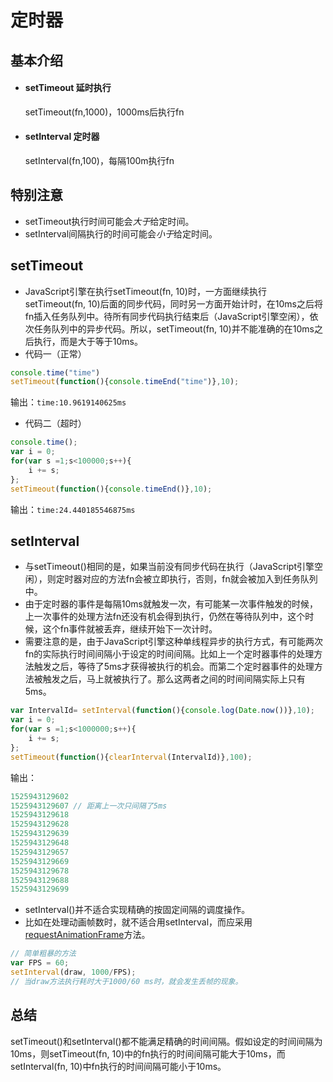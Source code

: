 # 定时器
## 基本介绍
- #### setTimeout 延时执行
    setTimeout(fn,1000)，1000ms后执行fn
- #### setInterval 定时器
    setInterval(fn,100)，每隔100m执行fn

## 特别注意
- setTimeout执行时间可能会$大于$给定时间。
- setInterval间隔执行的时间可能会$小于$给定时间。

## setTimeout
- JavaScript引擎在执行setTimeout(fn, 10)时，一方面继续执行setTimeout(fn, 10)后面的同步代码，同时另一方面开始计时，在10ms之后将fn插入任务队列中。待所有同步代码执行结束后（JavaScript引擎空闲），依次任务队列中的异步代码。所以，setTimeout(fn, 10)并不能准确的在10ms之后执行，而是大于等于10ms。
- 代码一（正常）
```js
console.time("time")
setTimeout(function(){console.timeEnd("time")},10);
```
输出：```time:10.9619140625ms```
- 代码二（超时）
```js
console.time();
var i = 0;
for(var s =1;s<100000;s++){
	i += s;
};
setTimeout(function(){console.timeEnd()},10);
```
输出：```time:24.440185546875ms```

## setInterval
- 与setTimeout()相同的是，如果当前没有同步代码在执行（JavaScript引擎空闲），则定时器对应的方法fn会被立即执行，否则，fn就会被加入到任务队列中。
- 由于定时器的事件是每隔10ms就触发一次，有可能某一次事件触发的时候，上一次事件的处理方法fn还没有机会得到执行，仍然在等待队列中，这个时候，这个fn事件就被丢弃，继续开始下一次计时。
- 需要注意的是，由于JavaScript引擎这种单线程异步的执行方式，有可能两次fn的实际执行时间间隔小于设定的时间间隔。比如上一个定时器事件的处理方法触发之后，等待了5ms才获得被执行的机会。而第二个定时器事件的处理方法被触发之后，马上就被执行了。那么这两者之间的时间间隔实际上只有5ms。
```js
var IntervalId= setInterval(function(){console.log(Date.now())},10);
var i = 0;
for(var s =1;s<1000000;s++){
	i += s;
};
setTimeout(function(){clearInterval(IntervalId)},100);
```
输出：
```js
1525943129602
1525943129607 // 距离上一次只间隔了5ms
1525943129618
1525943129628
1525943129639
1525943129648
1525943129657
1525943129669
1525943129678
1525943129688
1525943129699
```
- setInterval()并不适合实现精确的按固定间隔的调度操作。
- 比如在处理动画帧数时，就不适合用setInterval，而应采用[requestAnimationFrame](https://developer.mozilla.org/zh-CN/docs/Web/API/Window/requestAnimationFrame)方法。
```js
// 简单粗暴的方法
var FPS = 60;
setInterval(draw, 1000/FPS);
// 当draw方法执行耗时大于1000/60 ms时，就会发生丢帧的现象。
```
## 总结
setTimeout()和setInterval()都不能满足精确的时间间隔。假如设定的时间间隔为10ms，则setTimeout(fn, 10)中的fn执行的时间间隔可能大于10ms，而setInterval(fn, 10)中fn执行的时间间隔可能小于10ms。